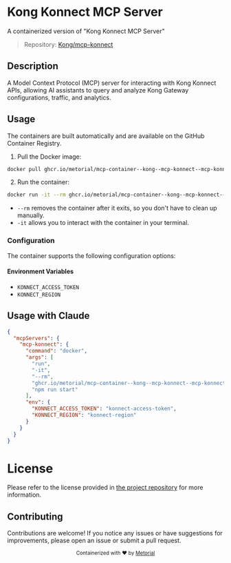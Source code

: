 
# Kong Konnect MCP Server

A containerized version of "Kong Konnect MCP Server"

> Repository: [Kong/mcp-konnect](https://github.com/Kong/mcp-konnect)

## Description

A Model Context Protocol (MCP) server for interacting with Kong Konnect APIs, allowing AI assistants to query and analyze Kong Gateway configurations, traffic, and analytics.


## Usage

The containers are built automatically and are available on the GitHub Container Registry.

1. Pull the Docker image:

```bash
docker pull ghcr.io/metorial/mcp-container--kong--mcp-konnect--mcp-konnect
```

2. Run the container:

```bash
docker run -it --rm ghcr.io/metorial/mcp-container--kong--mcp-konnect--mcp-konnect 
```

- `--rm` removes the container after it exits, so you don't have to clean up manually.
- `-it` allows you to interact with the container in your terminal.


### Configuration

The container supports the following configuration options:




#### Environment Variables

- `KONNECT_ACCESS_TOKEN`
- `KONNECT_REGION`




## Usage with Claude

```json
{
  "mcpServers": {
    "mcp-konnect": {
      "command": "docker",
      "args": [
        "run",
        "-it",
        "--rm",
        "ghcr.io/metorial/mcp-container--kong--mcp-konnect--mcp-konnect",
        "npm run start"
      ],
      "env": {
        "KONNECT_ACCESS_TOKEN": "konnect-access-token",
        "KONNECT_REGION": "konnect-region"
      }
    }
  }
}
```

# License

Please refer to the license provided in [the project repository](https://github.com/Kong/mcp-konnect) for more information.

## Contributing

Contributions are welcome! If you notice any issues or have suggestions for improvements, please open an issue or submit a pull request.

<div align="center">
  <sub>Containerized with ❤️ by <a href="https://metorial.com">Metorial</a></sub>
</div>
  